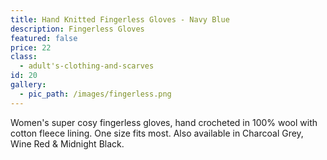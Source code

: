 ```yaml
---
title: Hand Knitted Fingerless Gloves - Navy Blue
description: Fingerless Gloves
featured: false
price: 22
class:
  - adult's-clothing-and-scarves
id: 20
gallery:
  - pic_path: /images/fingerless.png
---
```



Women's super cosy fingerless gloves, hand crocheted in 100% wool with cotton fleece lining. One size fits most. Also available in Charcoal Grey, Wine Red & Midnight Black.
